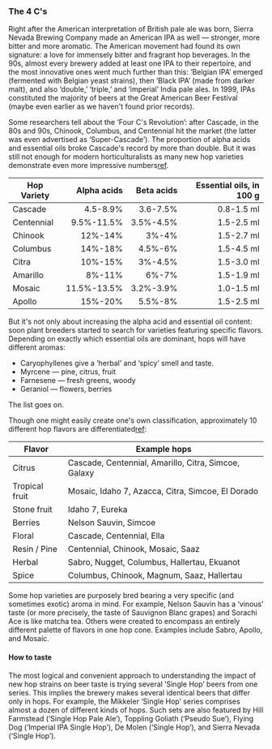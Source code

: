 ### The 4 C's

Right after the American interpretation of British pale ale was born, Sierra Nevada Brewing Company made an American IPA as well — stronger, more bitter and more aromatic. The American movement had found its own signature: a love for immensely bitter and fragrant hop beverages. In the 90s, almost every brewery added at least one IPA to their repertoire, and the most innovative ones went much further than this: ‘Belgian IPA’ emerged (fermented with Belgian yeast strains), then ‘Black IPA’ (made from darker malt), and also ‘double,’ ‘triple,’ and ‘imperial’ India pale ales. In 1999, IPAs  constituted the majority of beers at the Great American Beer Festival (maybe even earlier as we haven't found prior records).

Some researchers tell about the ‘Four C's Revolution’: after Cascade, in the 80s and 90s, Chinook, Columbus, and Centennial hit the market (the latter was even advertised as ‘Super-Cascade’). The proportion of alpha acids and essential oils broke Cascade's record by more than double. But it was still not enough for modern horticulturalists as many new hop varieties demonstrate even more impressive numbers[ref](http://www.hopslist.com).

| Hop Variety | Alpha acids | Beta acids | Essential oils, in 100 g |
|-------------|------------:|-----------:|-----------:|
| Cascade     | 4.5-8.9%    | 3.6-7.5%   | 0.8-1.5 ml |
| Centennial  | 9.5%-11.5%  | 3.5%-4.5%  | 1.5-2.5 ml |
| Chinook     | 12%-14%     | 3%-4%      | 1.5-2.7 ml |
| Columbus    | 14%-18%     | 4.5%-6%    | 1.5-4.5 ml |
| Citra       | 10%-15%     | 3%-4.5%    | 1.5-3.0 ml |
| Amarillo    | 8%-11%      | 6%-7%      | 1.5-1.9 ml |
| Mosaic      | 11.5%-13.5% | 3.2%-3.9%  | 1.0-1.5 ml |
| Apollo      | 15%-20%     | 5.5%-8%    | 1.5-2.5 ml |

But it's not only about increasing the alpha acid and essential oil content: soon plant breeders started to search for varieties featuring specific flavors. Depending on exactly which essential oils are dominant, hops will have different aromas:
  * Caryophyllenes give a ‘herbal’ and ‘spicy’ smell and taste.
  * Myrcene — pine, citrus, fruit
  * Farnesene — fresh greens, woody
  * Geraniol — flowers, berries

The list goes on.


Though one might easily create one's own classification, approximately 10 different hop flavors are differentiated[ref](https://beermaverick.com/the-science-behind-identifying-hop-aromas/):

| Flavor              | Example hops                   |
|---------------------|--------------------------------|
| Citrus              | Cascade, Centennial, Amarillo, Citra, Simcoe, Galaxy |
| Tropical fruit      | Mosaic, Idaho 7, Azacca, Citra, Simcoe, El Dorado |
| Stone fruit         | Idaho 7, Eureka |
| Berries             | Nelson Sauvin, Simcoe |
| Floral              | Cascade, Centennial, Ella |
| Resin / Pine        | Centennial, Chinook, Mosaic, Saaz |
| Herbal              | Sabro, Nugget, Columbus, Hallertau, Ekuanot |
| Spice               | Columbus, Chinook, Magnum, Saaz, Hallertau |

Some hop varieties are purposely bred bearing a very specific (and sometimes exotic) aroma in mind. For example, Nelson Sauvin has a ‘vinous’ taste (or more precisely, the taste of Sauvignon Blanc grapes) and Sorachi Ace is like matcha tea. Others were created to encompass an entirely different palette of flavors in one hop cone. Examples include Sabro, Apollo, and Mosaic.

#### How to taste

The most logical and convenient approach to understanding the impact of new hop strains  on beer taste is trying several ‘Single Hop’ beers from one series. This implies the brewery makes several identical beers that differ only in hops. For example, the Mikkeler ‘Single Hop’ series comprises almost a dozen of different kinds of hops. Such sets are also featured by Hill Farmstead (‘Single Hop Pale Ale’), Toppling Goliath (‘Pseudo Sue’), Flying Dog (‘Imperial IPA Single Hop’), De Molen (‘Single Hop’), and Sierra Nevada (‘Single Hop’).